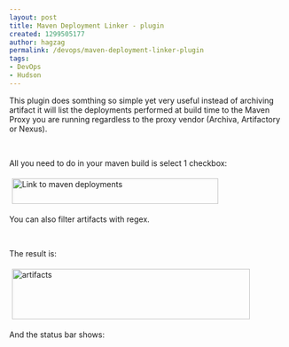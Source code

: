 ```yaml
---
layout: post
title: Maven Deployment Linker - plugin
created: 1299505177
author: hagzag
permalink: /devops/maven-deployment-linker-plugin
tags:
- DevOps
- Hudson
---
```

<p>This plugin does somthing so simple yet very useful instead of archiving artifact it will list the deployments performed at build time to the Maven Proxy you are running regardless to the proxy vendor (Archiva, Artifactory or Nexus).</p>
<p>&nbsp;</p>
<p>All you need to do in your maven build is select 1 checkbox:</p>
<p><img hspace="5" height="46" border="0" align="middle" width="372" vspace="5" alt="Link to maven deployments" src="/files/upload/29/link2m2deploy.png" /></p>
<p>You can also filter artifacts with regex.</p>
<p>&nbsp;</p>
<p>The result is:</p>
<p><img hspace="5" height="91" border="0" align="middle" width="429" vspace="5" alt="artifacts" src="/files/upload/29/artifacts.png" /></p>
<p>And the status bar shows:</p>
<p><img hspace="5" height="13" border="0" align="middle" width="614" vspace="5" alt="" src="/files/upload/29/statusbar.png" /></p>
